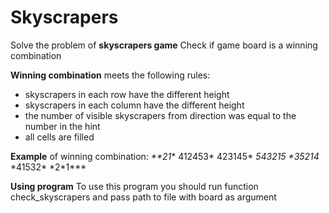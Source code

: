 # Skyscrapers
Solve the problem of **skyscrapers game**
Check if game board is a winning combination

**Winning combination** meets the following rules:
* skyscrapers in each row have the different height
* skyscrapers in each column have the different height
* the number of visible skyscrapers from direction was equal to the number in the hint
* all cells are filled

**Example** of winning combination:
*\*\*21**
412453*
423145*
*543215
\*35214*
\*41532*
\*2\*1***

**Using program**
To use this program you should run function check_skyscrapers
and pass path to file with board as argument